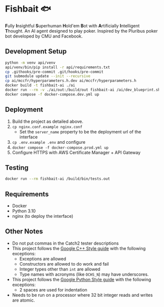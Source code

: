 # Fishbait 🐟
**F**ully **I**nsightful **S**uperhuman **H**old'em **B**ot with
**A**rtificially **I**ntelligent **T**hought. An AI agent designed to play
poker. Inspired by the Pluribus poker bot developed by CMU and Facebook.

## Development Setup
```sh
python -m venv api/venv
api/venv/bin/pip install -r api/requirements.txt
cp .githooks/pre-commit .git/hooks/pre-commit
git submodule update --init --recursive
cp ai/mccfr/hyperparameters.h.dev ai/mccfr/hyperparameters.h
docker build -t fishbait-ai ./ai
docker run --rm -v ./ai/out:/build/out fishbait-ai /ai/dev_blueprint.sh
docker compose -f docker-compose.dev.yml up
```

## Deployment
1. Build the project as detailed above.
2. `cp nginx.conf.example nginx.conf`
    * Set the `server_name` property to be the deployment url of the interface
3. `cp .env.example .env` and configure
4. `docker compose -f docker-compose.prod.yml up`
5. Configure HTTPS with AWS Certificate Manager + API Gateway

## Testing
```sh
docker run --rm fishbait-ai /build/bin/tests.out
```

## Requirements
- Docker
- Python 3.10
- nginx (to deploy the interface)

## Other Notes
* Do not put commas in the Catch2 tester descriptions
* This project follows the [Google C++ Style guide](https://google.github.io/styleguide/cppguide.html)
  with the following exceptions:
  * Exceptions are allowed
  * Constructors are allowed to do work and fail
  * Integer types other than `int` are allowed
  * Type names with acronyms (like `OCHS_N`) may have underscores.
* This project follows the [Google Python Style guide](https://google.github.io/styleguide/pyguide.html)
  with the following exceptions:
  * 2 spaces are used for indentation
* Needs to be run on a processor where 32 bit integer reads and writes are
  atomic.
